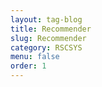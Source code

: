 ```yaml
---
layout: tag-blog
title: Recommender
slug: Recommender
category: RSCSYS
menu: false
order: 1
---
```

